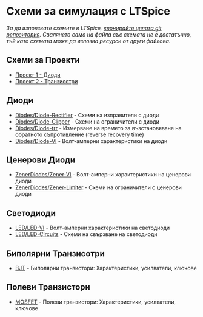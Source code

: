 # Схеми за симулация с LTSpice

*За да използвате схемите в LTSpice, [клонирайте цялата git репозитория](../Instructions/repo-clone.md). Свалянето само на файла със схемата не е достатъчно, тъй като схемата може да изпозва ресурси от други файлова.*

## Схеми за Проекти
* [Проект 1 - Диоди](project-1)
* [Проект 2 - Транзисотри](project-2)

## Диоди
* [Diodes/Diode-Rectifier](Diodes/Diode-Rectifier) - Схеми на изправители с диоди
* [Diodes/Diode-Clipper](Diodes/Diode-Clipper) - Схеми на ограничители с диоди
* [Diodes/Diode-trr](Diodes/Diode-trr) - Измерване на времето за възстановяване на обратното съпротивление (reverse recovery time)
* [Diodes/Diode-VI](Diodes/Diode-VI) - Волт-амперни характеристики на диоди

## Ценерови Диоди
* [ZenerDiodes/Zener-VI](ZenerDiodes/Zener-VI) - Волт-амперни характеристики на ценерови диоди
* [ZenerDiodes/Zener-Limiter](ZenerDiodes/Zener-Limiter) - Схеми на ограничители с ценерови диоди

## Светодиоди
* [LED/LED-VI](LED/LED-VI) - Волт-амперни характеристики на светодиоди
* [LED/LED-Circuits](LED/LED-Circuits) - Схеми на свързване на светодиоди

## Биполярни Транзисотри
* [BJT](BJT) - Биполярни транзистори: Характеристики, усилватели, ключове

## Полеви Транзистори
* [MOSFET](MOSFET) - Полеви транзистори: Характеристики, усилватели, ключове
